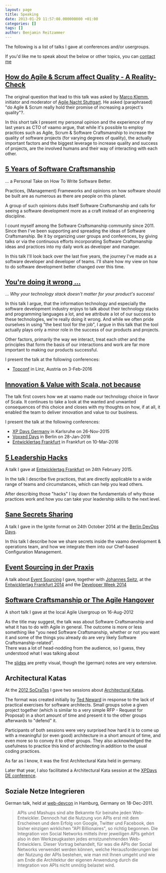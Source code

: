 ```yaml
---
layout: page
title: Speaking
date: 2013-01-29 11:57:08.000000000 +01:00
categories: []
tags: []
author: Benjamin Reitzammer
---
```


The following is a list of talks I gave at conferences and/or usergroups.

If you'd like me to speak about the below or other topics, you can [contact
me](/contact/)

## [How do Agile & Scrum affect Quality - A Reality-Check](/agile-scrum-quality-reality-check/)

The original question that lead to this talk was asked by [Marco
Klemm](https://twitter.com/marcoklemm), initiator and moderator of [Agile Nacht
Stuttgart](http://www.mitblick.de/agile-nacht-stuttgart). He asked
(paraphrased) "do Agile & Scrum really hold their promise of increasing
a project's quality"?.

In this short talk I present my personal opinion and the experience of my last
years as CTO of vaamo argue, that while it's possible to employ practices such as Agile, Scrum
& Software Craftsmanship to increase the quality of software projects (for
varying degrees of quality), the actually important factors and the biggest
leverage to increase quality and success of projects, are the involved humans
and their way of interacting with each other.


## [5 Years of Software Craftsmanship](/5-years-of-software-craftsmanship/)

... a Personal Take on How To Write Software Better.

Practices, (Management) Frameworks and opinions on how software should be built
are as numerous as there are people on this planet.

A group of such opinions dubs itself Software Craftsmanship and calls for seeing
a software development more as a craft instead of an engineering discipline.

I count myself among the Software Craftsmanship community since 2011. Since then
I've been supporting and spreading the ideas of Software Craftsmanship. Be it by
organizing user groups and conferences, by giving talks or via the continuous
efforts incorporating Software Craftsmanship ideas and practices into my daily
work as developer and manager.

In this talk I'll look back over the last five years, the journey I've made as a
software developer and developer of teams. I'll share how my view on how to do
software development better changed over this time.


## [You're doing it wrong ...](/youre-doing-it-wrong/)

... *Why your technology stack doesn't matter for your product's success!*

In this talk I argue, that the information technology and especially the
software development industry enjoys to talk about their technology stacks and
programming languages a lot, and we attribute a lot of our success to these
technologies, we're really doing it wrong. And while we often pride ourselves in
using "the best tool for the job", I argue in this talk that the tool actually
plays only a minor role in the success of our products and projects.

Other factors, primarily the way we interact, treat each other and the
principles that form the basis of our interactions and work are far more
important to making our products successful.

I present the talk at the following conferences:

- [Topconf](http://topconf.com/linz-2016/trackevent/youre-doing-it-wrong-why-your-technology-stack-doesnt-matter-for-your-products-success/)
  in Linz, Austria on 3-Feb-2016


## [Innovation & Value with Scala, not because](/innovation-value-scala/)

The talk first covers how we at vaamo made our technology
choice in favor of Scala. It continues to take a look at the wanted and unwanted
consequences of this choice and closes with my thoughts on how, if at all, it
enabled the team to deliver innovation and value to our business.

I present the talk at the following conferences:

- [XP Days
  Germany](http://www.xpdays.de/2015/sessions/101-innovation-value-mit-scala-nicht-wegen.html)
  in Karlsruhe on 26-Nov-2015
- [Voxxed
  Days](http://voxxeddaysberlin2016.sched.org/event/5DEX/innovation-value-with-scala-not-because)
  in Berlin on 28-Jan-2016
- [Entwicklertag
  Frankfurt](https://entwicklertag.de/frankfurt/2016/innovation-value-mit-scala-nicht-wegen)
  in Frankfurt on 10-Mar-2016


## [5 Leadership Hacks](/5-leadership-hacks/)

A talk I gave at [Entwicklertag
Frankfurt](https://entwicklertag.de/frankfurt/2015/5-leadership-hacks-oder-wie-ich-meine-ideen-umgesetzt-bekomme)
on 24th February 2015.

In the talk I describe five practices, that are directly applicable to a wide
range of teams and circumstances, which can help you lead others.

After describing those "hacks" I lay down the fundamentals of why those
practices work and how you can take your leadership skills to the next level.


## [Sane Secrets Sharing](/sane-secrets-sharing/)

A talk I gave in the Ignite format on 24th October 2014 at the [Berlin DevOps
Days](http://www.devopsdays.org/events/2014-berlin/).

In this talk I describe how we share secrets inside the
vaamo development & operations team, and how we
integrate them into our Chef-based Configuration Management.


## [Event Sourcing in der Praxis](https://github.com/Ookami86/event-sourcing-in-practice)

A talk about [Event Sourcing](http://martinfowler.com/eaaDev/EventSourcing.html)
I gave, together with [Johannes Seitz](http://www.printhelloworld.de/), at the
[Entwicklertag Frankfurt
2014](http://www.entwicklertag.de/frankfurt/2014/session/event-sourcing-der-praxis)
and the [Developer Week 2014](http://www.developer-week.de/History/2014)


## [Software Craftsmanship or The Agile Hangover](http://static.squeakyvessel.com/slides/what-is-software-craftsmanship_agilerm-ug-20120816.pdf)

A short talk I gave at the local Agile Usergroup on 16-Aug-2012

As the title may suggest, the talk was about Software Craftsmanship and what it
has to do with Agile in general. The outcome is more or less something like "you
need Software Craftsmanship, whether or not you want it and some of the things
you already do are very likely Software Craftsmanship-related".  
There was a lot of head-nodding from the audience, so I guess, they understood
what I was talking about

The [slides](http://static.squeakyvessel.com/slides/what-is-software-craftsmanship_agilerm-ug-20120816.pdf)
are pretty visual, though the (german) notes are very extensive.


## Architectural Katas

At the [2012 SoCraTes](http://www.socrates-conference.de/) I gave
two sessions about [Architectural Katas](http://www.architecturalkatas.com/).

The format was created initially by [Ted Neward](http://www.tedneward.com/) in
response to the lack of practical exercises for software architects. Small
groups solve a given project together (which is similar to a very simple RFP -
    Request for Proposal) in a short amount of time and present it to the other
groups afterwards to "defend" it.

Participants of both sessions were very surprised how hard it is to come up
with a meaningful (or even good) architecture in a short amount of time, and
even more so to convey it to other groups. They also acknowledged the usefulness
to practice this kind of architecting in addition to the usual coding
practices.

As far as I know, it was the first Architectural Kata held in germany.

Later that year, I also facilitated a Architectural Kata session at the
[XPDays DE conference](http://www.xpdays.de/twiki/bin/view/XPDays2012).


## Soziale Netze Integrieren

German talk, held at
[web-devcon](http://www.web-developer-conference.de/History/Programm-2011/Soziale-Netze-integrieren)
in Hamburg, Germany on 18-Dec-2011.

> APIs und Mashups sind alte Bekannte für beinahe jeden
> Web-Entwickler. Dennoch hat die Nutzung von APIs erst mit dem Erscheinen
> und dem Erfolg von Google, Twitter und Facebook, den bisher einzigen
> wirklichen "API Billionaires", so richtig begonnen. Die Integration von
> Social Networks mittels ihrer jeweiligen APIs gehört also in den
> Werkzeugkasten jedes ernstzunehmenden Web-Entwicklers. Dieser Vortrag
> behandelt, für was die APIs der Social Networks verwendet werden können,
> welche Herausforderungen bei der Nutzung der APIs bestehen, wie man mit
> Ihnen umgeht und wie am Ende die Architektur der eigenen Anwendung durch
> die Integration von APIs nicht unnötig belastet wird.
